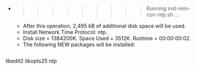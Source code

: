 * >>>>>>>>> Running inst-min-con-ntp.sh ...
  * After this operation, 2,495 kB of additional disk space will be used.
  * Install Network Time Protocol: ntp.
  * Disk size = 1384200K. Space Used = 3512K. Runtime = 00:00:00:02.
  * The following NEW packages will be installed:
  ```bash
libedit2 libopts25 ntp
  ```
